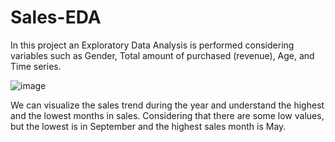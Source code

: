 # Sales-EDA
In this project an Exploratory Data Analysis is performed considering variables such as Gender, Total amount of purchased (revenue), Age, and Time series.


![image](https://github.com/user-attachments/assets/34e46f8f-a09e-44bb-af62-37985c58afc9)

We can visualize the sales trend during the year and understand the highest and the lowest months in sales. Considering that there are some low values, but the lowest is
in September and the highest sales month is May.
